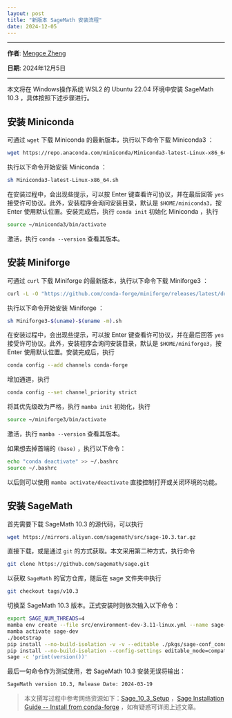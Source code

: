 ```yaml
---
layout: post
title: "新版本 SageMath 安装流程"
date: 2024-12-05
---
```


---

**作者**: [Mengce Zheng](https://mengcezheng.github.io/)

**日期**: 2024年12月5日

---

本文将在 Windows操作系统 WSL2 的 Ubuntu 22.04 环境中安装 SageMath 10.3 ，具体按照下述步骤进行。

## 安装 Miniconda

可通过 `wget` 下载 Miniconda 的最新版本，执行以下命令下载 Miniconda3 ：

```bash
wget https://repo.anaconda.com/miniconda/Miniconda3-latest-Linux-x86_64.sh
```

执行以下命令开始安装 Miniconda ：

```bash
sh Miniconda3-latest-Linux-x86_64.sh
```

在安装过程中，会出现些提示，可以按 Enter 键查看许可协议，并在最后回答 `yes` 接受许可协议。此外，安装程序会询问安装目录，默认是 `$HOME/miniconda3`，按 Enter 使用默认位置。安装完成后，执行 `conda init` 初始化 Miniconda ，执行

```bash
source ~/miniconda3/bin/activate
```

激活，执行 `conda --version` 查看其版本。

## 安装 Miniforge

可通过 `curl` 下载 Miniforge 的最新版本，执行以下命令下载 Miniforge3 ：

```bash
curl -L -O "https://github.com/conda-forge/miniforge/releases/latest/download/Miniforge3-$(uname)-$(uname -m).sh"
```

执行以下命令开始安装 Miniforge ：

```bash
sh Miniforge3-$(uname)-$(uname -m).sh
```

在安装过程中，会出现些提示，可以按 Enter 键查看许可协议，并在最后回答 `yes` 接受许可协议。此外，安装程序会询问安装目录，默认是 `$HOME/miniforge3`，按 Enter 使用默认位置。安装完成后，执行

```bash
conda config --add channels conda-forge
```

增加通道，执行

```bash
conda config --set channel_priority strict
```

将其优先级改为严格，执行 `mamba init` 初始化，执行

```bash
source ~/miniforge3/bin/activate
```

激活，执行 `mamba --version` 查看其版本。

如果想去掉首端的 `(base)` ，执行以下命令：

```bash
echo "conda deactivate" >> ~/.bashrc
source ~/.bashrc
```

以后则可以使用 `mamba activate/deactivate` 直接控制打开或关闭环境的功能。

## 安装 SageMath

首先需要下载 SageMath 10.3 的源代码，可以执行

```bash
wget https://mirrors.aliyun.com/sagemath/src/sage-10.3.tar.gz
```

直接下载，或是通过 `git` 的方式获取。本文采用第二种方式，执行命令

```bash
git clone https://github.com/sagemath/sage.git
```

以获取 `SageMath` 的官方仓库，随后在 sage 文件夹中执行

```bash
git checkout tags/v10.3
```

切换至 SageMath 10.3 版本。正式安装时则依次输入以下命令：

```bash
export SAGE_NUM_THREADS=4
mamba env create --file src/environment-dev-3.11-linux.yml --name sage-dev
mamba activate sage-dev
./bootstrap
pip install --no-build-isolation -v -v --editable ./pkgs/sage-conf_conda ./pkgs/sage-setup
pip install --no-build-isolation --config-settings editable_mode=compat -v -v --editable ./src
sage -c 'print(version())'
```

最后一句命令作为测试使用，若 SageMath 10.3 安装无误将输出：

```bash
SageMath version 10.3, Release Date: 2024-03-19
```

> 本文撰写过程中参考网络资源如下：[Sage\_10\_3\_Setup](https://al3xei709.github.io/2024/04/13/Sage_10_3_Setup/) ，[Sage Installation Guide -- Install from conda-forge](https://doc.sagemath.org/html/en/installation/conda.html) ，如有疑惑可详阅上述文章。
